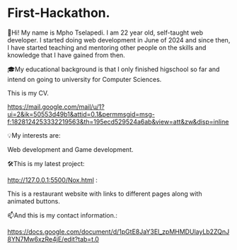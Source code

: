 # First-Hackathon.

📃Hi! My name is Mpho Tselapedi. I am 22 year old, self-taught web developer. I started doing web development in June of 2024 and since then, I have started teaching and mentoring other people on the skills and knowledge that I have gained from then.

🎓My educational background is that I only finished higschool so far and intend on going to university for Computer Sciences.

This is my CV.

https://mail.google.com/mail/u/1?ui=2&ik=50553d49b1&attid=0.1&permmsgid=msg-f:1828124253332219563&th=195ecd529524a6ab&view=att&zw&disp=inline

💡My interests are:

Web development and Game development.

🛠This is my latest project:

http://127.0.0.1:5500/Nox.html :

This is a restaurant website with links to different pages along with animated buttons.

📫And this is my contact information.:

https://docs.google.com/document/d/1pGtE8JaY3El_zpMHMDUlayLb2ZQnJ8YN7Mw6xzRe4jE/edit?tab=t.0
